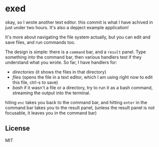 # exed

okay, so I wrote another text editor. this commit is what I have achived in just under two hours. It's also a depject example application!

It's more about navigating the file system actually, but you can edit and save files, and run commands too.

The design is simple: there is a `command` bar, and a `result` panel.
Type something into the command bar, then various handlers test if they understand what you wrote. So far, I have handlers for:

- *directories* (it shows the files in that directory)
- *files* (opens the file in a text editor, which I am using right now to edit this file, ctrl-s to save)
- *bash* if it wasn't a file or a directory, try to run it as a bash command, streaming the output into the terminal.

hiting `esc` takes you back to the command bar, and hitting `enter` in the command bar takes you to the result panel, (unless the result panel is not focusable, it leaves you in the command bar)

## License

MIT
